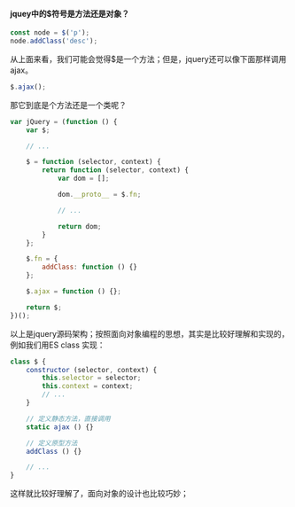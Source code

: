 #### jquey中的$符号是方法还是对象？

```js
const node = $('p');
node.addClass('desc');
```

从上面来看，我们可能会觉得$是一个方法；但是，jquery还可以像下面那样调用ajax。

```js
$.ajax();
```

那它到底是个方法还是一个类呢？

```js
var jQuery = (function () {
    var $;

    // ...

    $ = function (selector, context) {
        return function (selector, context) {
            var dom = [];

            dom.__proto__ = $.fn;

            // ...

            return dom;
        }
    };

    $.fn = {
        addClass: function () {}
    };

    $.ajax = function () {};

    return $;
})();
```

以上是jquery源码架构；按照面向对象编程的思想，其实是比较好理解和实现的，例如我们用ES class 实现：

```js
class $ {
    constructor (selector, context) {
        this.selector = selector;
        this.context = context;
        // ...
    }

    // 定义静态方法，直接调用
    static ajax () {}

    // 定义原型方法
    addClass () {}

    // ...
}

```

这样就比较好理解了，面向对象的设计也比较巧妙；